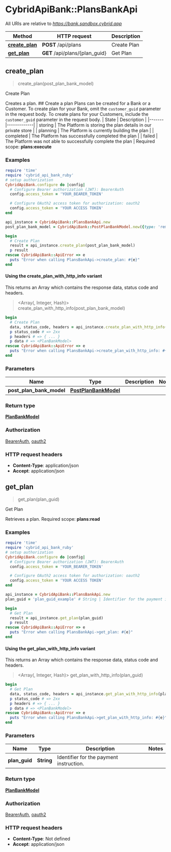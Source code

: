 # CybridApiBank::PlansBankApi

All URIs are relative to *https://bank.sandbox.cybrid.app*

| Method | HTTP request | Description |
| ------ | ------------ | ----------- |
| [**create_plan**](PlansBankApi.md#create_plan) | **POST** /api/plans | Create Plan |
| [**get_plan**](PlansBankApi.md#get_plan) | **GET** /api/plans/{plan_guid} | Get Plan |


## create_plan

> <PlanBankModel> create_plan(post_plan_bank_model)

Create Plan

Creates a plan.  ## Create a plan  Plans can be created for a Bank or a Customer.  To create plan for your Bank, omit the `customer_guid` parameter in the request body. To create plans for your Customers, include the `customer_guid` parameter in the request body.  | State | Description | |-------|-------------| | storing | The Platform is storing the plan details in our private store | | planning | The Platform is currently building the plan | | completed | The Platform has successfully completed the plan | | failed | The Platform was not able to successfully complete the plan |    Required scope: **plans:execute**

### Examples

```ruby
require 'time'
require 'cybrid_api_bank_ruby'
# setup authorization
CybridApiBank.configure do |config|
  # Configure Bearer authorization (JWT): BearerAuth
  config.access_token = 'YOUR_BEARER_TOKEN'

  # Configure OAuth2 access token for authorization: oauth2
  config.access_token = 'YOUR ACCESS TOKEN'
end

api_instance = CybridApiBank::PlansBankApi.new
post_plan_bank_model = CybridApiBank::PostPlanBankModel.new({type: 'remittance', source_account: CybridApiBank::PostPlanSourceAccountBankModel.new({guid: 'guid_example'}), destination_account: CybridApiBank::PostPlanDestinationAccountBankModel.new({guid: 'guid_example'})}) # PostPlanBankModel | 

begin
  # Create Plan
  result = api_instance.create_plan(post_plan_bank_model)
  p result
rescue CybridApiBank::ApiError => e
  puts "Error when calling PlansBankApi->create_plan: #{e}"
end
```

#### Using the create_plan_with_http_info variant

This returns an Array which contains the response data, status code and headers.

> <Array(<PlanBankModel>, Integer, Hash)> create_plan_with_http_info(post_plan_bank_model)

```ruby
begin
  # Create Plan
  data, status_code, headers = api_instance.create_plan_with_http_info(post_plan_bank_model)
  p status_code # => 2xx
  p headers # => { ... }
  p data # => <PlanBankModel>
rescue CybridApiBank::ApiError => e
  puts "Error when calling PlansBankApi->create_plan_with_http_info: #{e}"
end
```

### Parameters

| Name | Type | Description | Notes |
| ---- | ---- | ----------- | ----- |
| **post_plan_bank_model** | [**PostPlanBankModel**](PostPlanBankModel.md) |  |  |

### Return type

[**PlanBankModel**](PlanBankModel.md)

### Authorization

[BearerAuth](../README.md#BearerAuth), [oauth2](../README.md#oauth2)

### HTTP request headers

- **Content-Type**: application/json
- **Accept**: application/json


## get_plan

> <PlanBankModel> get_plan(plan_guid)

Get Plan

Retrieves a plan.  Required scope: **plans:read**

### Examples

```ruby
require 'time'
require 'cybrid_api_bank_ruby'
# setup authorization
CybridApiBank.configure do |config|
  # Configure Bearer authorization (JWT): BearerAuth
  config.access_token = 'YOUR_BEARER_TOKEN'

  # Configure OAuth2 access token for authorization: oauth2
  config.access_token = 'YOUR ACCESS TOKEN'
end

api_instance = CybridApiBank::PlansBankApi.new
plan_guid = 'plan_guid_example' # String | Identifier for the payment instruction.

begin
  # Get Plan
  result = api_instance.get_plan(plan_guid)
  p result
rescue CybridApiBank::ApiError => e
  puts "Error when calling PlansBankApi->get_plan: #{e}"
end
```

#### Using the get_plan_with_http_info variant

This returns an Array which contains the response data, status code and headers.

> <Array(<PlanBankModel>, Integer, Hash)> get_plan_with_http_info(plan_guid)

```ruby
begin
  # Get Plan
  data, status_code, headers = api_instance.get_plan_with_http_info(plan_guid)
  p status_code # => 2xx
  p headers # => { ... }
  p data # => <PlanBankModel>
rescue CybridApiBank::ApiError => e
  puts "Error when calling PlansBankApi->get_plan_with_http_info: #{e}"
end
```

### Parameters

| Name | Type | Description | Notes |
| ---- | ---- | ----------- | ----- |
| **plan_guid** | **String** | Identifier for the payment instruction. |  |

### Return type

[**PlanBankModel**](PlanBankModel.md)

### Authorization

[BearerAuth](../README.md#BearerAuth), [oauth2](../README.md#oauth2)

### HTTP request headers

- **Content-Type**: Not defined
- **Accept**: application/json


